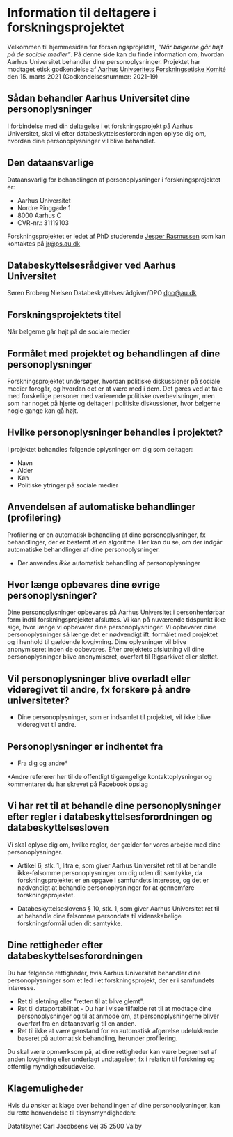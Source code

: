 # Information til deltagere i forskningsprojektet 
Velkommen til hjemmesiden for forskningsprojektet, *”Når bølgerne går højt på de sociale medier”*. På denne side kan du finde information om, hvordan Aarhus Universitet behandler dine personoplysninger. Projektet har modtaget etisk godkendelse af [Aarhus Univseritets Forskningsetiske Komité][aufk] den 15. marts 2021 (Godkendelsesnummer: 2021-19)

## Sådan behandler Aarhus Universitet dine personoplysninger
I forbindelse med din deltagelse i et forskningsprojekt på Aarhus Universitet, skal vi efter databeskyttelsesforordningen oplyse dig om, hvordan dine personoplysninger vil blive behandlet. 

## Den dataansvarlige
Dataansvarlig for behandlingen af personoplysninger i forskningsprojektet er:

+ Aarhus Universitet
+ Nordre Ringgade 1
+ 8000 Aarhus C
+ CVR-nr.: 31119103

Forskningsprojektet er ledet af PhD studerende [Jesper Rasmussen][aujr] som kan kontaktes på jr@ps.au.dk 

## Databeskyttelsesrådgiver ved Aarhus Universitet
Søren Broberg Nielsen 
Databeskyttelsesrådgiver/DPO
dpo@au.dk 

## Forskningsprojektets titel
Når bølgerne går højt på de sociale medier

## Formålet med projektet og behandlingen af dine personoplysninger
Forskningsprojektet undersøger, hvordan politiske diskussioner på sociale medier foregår, og hvordan det er at være med i dem. Det gøres ved at tale med forskellige personer med varierende politiske overbevisninger, men som har noget på hjerte og deltager i politiske diskussioner, hvor bølgerne nogle gange kan gå højt.

## Hvilke personoplysninger behandles i projektet?
I projektet behandles følgende oplysninger om dig som deltager:

+ Navn
+ Alder
+ Køn
+ Politiske ytringer på sociale medier

## Anvendelsen af automatiske behandlinger (profilering)
Profilering er en automatisk behandling af dine personoplysninger, fx behandlinger, der er bestemt af en algoritme. Her kan du se, om der indgår automatiske behandlinger af dine personoplysninger.

+ Der anvendes *ikke* automatisk behandling af personoplysninger

## Hvor længe opbevares dine øvrige personoplysninger?
Dine personoplysninger opbevares på Aarhus Universitet i personhenførbar form indtil forskningsprojektet afsluttes. Vi kan på nuværende tidspunkt ikke sige, hvor længe vi opbevarer dine personoplysninger. Vi opbevarer dine personoplysninger så længe det er nødvendigt ift. formålet med projektet og i henhold til gældende lovgivning. Dine oplysninger vil blive anonymiseret inden de opbevares. Efter projektets afslutning vil dine personoplysninger blive anonymiseret, overført til Rigsarkivet eller slettet.

## Vil personoplysninger blive overladt eller videregivet til andre, fx forskere på andre universiteter?

+ Dine personoplysninger, som er indsamlet til projektet, vil ikke blive videregivet til andre.

## Personoplysninger er indhentet fra

+ Fra dig og andre* 

*Andre refererer her til de offentligt tilgængelige kontaktoplysninger og kommentarer du har skrevet på Facebook opslag

## Vi har ret til at behandle dine personoplysninger efter regler i databeskyttelsesforordningen og databeskyttelsesloven

Vi skal oplyse dig om, hvilke regler, der gælder for vores arbejde med dine personoplysninger.

+ Artikel 6, stk. 1, litra e, som giver Aarhus Universitet ret til at behandle ikke-følsomme personoplysninger om dig uden dit samtykke, da forskningsprojektet er en opgave i samfundets interesse, og det er nødvendigt at behandle personoplysninger for at gennemføre forskningsprojektet.

+ Databeskyttelseslovens § 10, stk. 1, som giver Aarhus Universitet ret til at behandle dine følsomme persondata til videnskabelige forskningsformål uden dit samtykke.

## Dine rettigheder efter databeskyttelsesforordningen
Du har følgende rettigheder, hvis Aarhus Universitet behandler dine personoplysninger som et led i et forskningsprojekt, der er i samfundets interesse. 

+ Ret til sletning eller "retten til at blive glemt".
+ Ret til dataportabilitet - Du har i visse tilfælde ret til at modtage dine personoplysninger og til at anmode om, at personoplysningerne bliver overført fra én dataansvarlig til en anden.
+ Ret til ikke at være genstand for en automatisk afgørelse udelukkende baseret på automatisk behandling, herunder profilering.

Du skal være opmærksom på, at dine rettigheder kan være begrænset af anden lovgivning eller underlagt undtagelser, fx i relation til forskning og offentlig myndighedsudøvelse.

## Klagemuligheder
Hvis du ønsker at klage over behandlingen af dine personoplysninger, kan du rette henvendelse til tilsynsmyndigheden:

Datatilsynet
Carl Jacobsens Vej 35
2500 Valby


[aufk]: https://newsroom.au.dk/nyheder/vis/artikel/au-har-faaet-en-forskningsetisk-komite/
[aujr]: https://pure.au.dk/portal/da/persons/jesper-rasmussen(2f79998b-b76a-4449-bc69-9c324b034fd1).html

